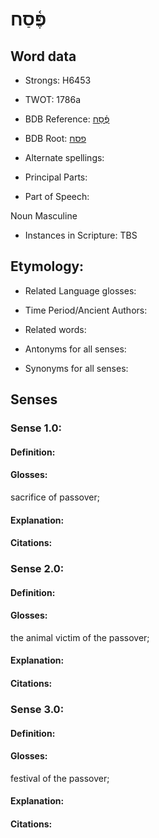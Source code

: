 # פֶּ֫סַח

<!-- Status: S2="NeedsEdits" -->
<!-- Lexica used for edits:   -->

## Word data

* Strongs: H6453

* TWOT: 1786a

* BDB Reference: [פֶּ֫סַח](rc://en/bdb/dict/q.by.ab)

* BDB Root: [פסח](rc://en/bdb/dict/q.by.aa)

* Alternate spellings:

* Principal Parts:

* Part of Speech:

Noun Masculine

* Instances in Scripture: TBS

## Etymology:

* Related Language glosses:

* Time Period/Ancient Authors:

* Related words:

* Antonyms for all senses:

* Synonyms for all senses:

## Senses

### Sense 1.0:

#### Definition:

#### Glosses:

sacrifice of passover; 

#### Explanation:

#### Citations:



### Sense 2.0:

#### Definition:

#### Glosses:

the animal victim of the passover; 

#### Explanation:

#### Citations:



### Sense 3.0:

#### Definition:

#### Glosses:

festival of the passover; 

#### Explanation:

#### Citations:



